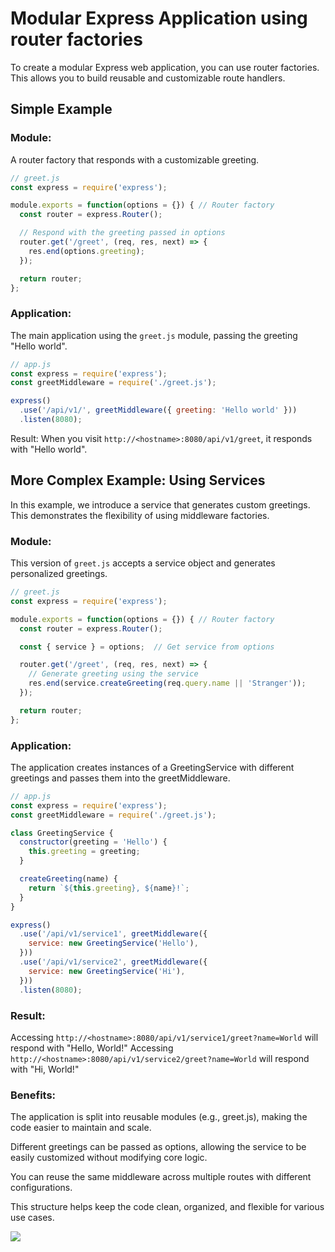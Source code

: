 # Modular Express Application using router factories
To create a modular Express web application, you can use router factories. This allows you to build reusable and customizable route handlers.

## Simple Example
### Module:
A router factory that responds with a customizable greeting.

```js
// greet.js
const express = require('express');

module.exports = function(options = {}) { // Router factory
  const router = express.Router();

  // Respond with the greeting passed in options
  router.get('/greet', (req, res, next) => {
    res.end(options.greeting);
  });

  return router;
};
```
<div style="page-break-after: always;"></div>

### Application:
The main application using the `greet.js` module, passing the greeting "Hello world".

```js
// app.js
const express = require('express');
const greetMiddleware = require('./greet.js');

express()
  .use('/api/v1/', greetMiddleware({ greeting: 'Hello world' }))
  .listen(8080);
```

Result: When you visit `http://<hostname>:8080/api/v1/greet`, it responds with "Hello world".

<div style="page-break-after: always;"></div>


## More Complex Example: Using Services
In this example, we introduce a service that generates custom greetings. This demonstrates the flexibility of using middleware factories.

### Module:
This version of `greet.js` accepts a service object and generates personalized greetings.

```js
// greet.js
const express = require('express');

module.exports = function(options = {}) { // Router factory
  const router = express.Router();

  const { service } = options;  // Get service from options

  router.get('/greet', (req, res, next) => {
    // Generate greeting using the service
    res.end(service.createGreeting(req.query.name || 'Stranger'));
  });

  return router;
};
```
<div style="page-break-after: always;"></div>

### Application:
The application creates instances of a GreetingService with different greetings and passes them into the greetMiddleware.

```js
// app.js
const express = require('express');
const greetMiddleware = require('./greet.js');

class GreetingService {
  constructor(greeting = 'Hello') {
    this.greeting = greeting;
  }

  createGreeting(name) {
    return `${this.greeting}, ${name}!`;
  }
}

express()
  .use('/api/v1/service1', greetMiddleware({
    service: new GreetingService('Hello'),
  }))
  .use('/api/v1/service2', greetMiddleware({
    service: new GreetingService('Hi'),
  }))
  .listen(8080);
```

### Result:
Accessing `http://<hostname>:8080/api/v1/service1/greet?name=World` will respond with "Hello, World!"
Accessing `http://<hostname>:8080/api/v1/service2/greet?name=World` will respond with "Hi, World!"

<div style="page-break-after: always;"></div>

### Benefits:
The application is split into reusable modules (e.g., greet.js), making the code easier to maintain and scale.

Different greetings can be passed as options, allowing the service to be easily customized without modifying core logic.

You can reuse the same middleware across multiple routes with different configurations.

This structure helps keep the code clean, organized, and flexible for various use cases.


<div style="page-break-after: always;"></div>

![](../../assets/ads/img-001.png)
